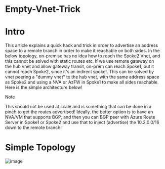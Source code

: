 # Empty-Vnet-Trick

# Intro
This article explains a quick hack and trick in order to advertise an address space to a remote branch in order to make it reachable on both sides. In the below topology, on-premise has no idea how to reach the Spoke2 Vnet, and this cannot be solved with static routes etc. If we use remote gateway on the hub vnet and allow gateway transit, on-prem can reach Spoke1, but it cannot reach Spoke2, since it's an indirect spoke!. This can be solved by vnet peering a "dummy vnet" to the hub vnet, with the same address space as Spoke2 and using a NVA or AzFW in Spoke1 to make all sides reachable. Here is the simple architecture below!

> [!NOTE]
> This should not be used at scale and is something that can be done in a pinch to get the routes advertised! Ideally, the better option is to have an NVA/VM that supports BGP, and then you can BGP peer with Azure Route Server in Spoke1 or Spoke2 and use that to inject (advertise) the 10.2.0.0/16 down to the remote branch!

# Simple Topology
![image](https://github.com/user-attachments/assets/174814cf-f494-4e99-a723-323ae6af4431)
